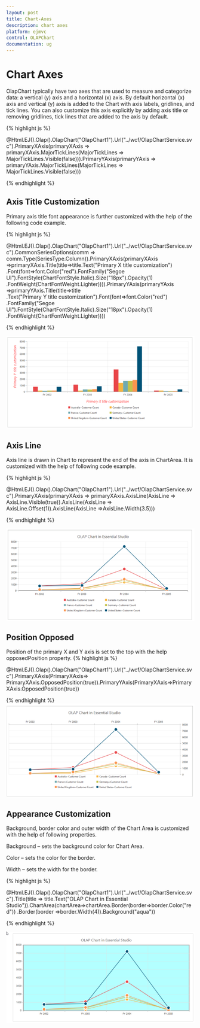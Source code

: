 ```yaml
---
layout: post
title: Chart-Axes
description: chart axes 
platform: ejmvc
control: OLAPChart
documentation: ug
---
```


# Chart Axes 

OlapChart typically have two axes that are used to measure and categorize data: a vertical (y) axis and a horizontal (x) axis. By default horizontal (x) axis and vertical (y) axis is added to the Chart with axis labels, gridlines, and tick lines. You can also customize this axis explicitly by adding axis title or removing gridlines, tick lines that are added to the axis by default.

{% highlight js %}

@Html.EJ().Olap().OlapChart("OlapChart1").Url("../wcf/OlapChartService.svc").PrimaryXAxis(primaryXAxis =>
primaryXAxis.MajorTickLines(MajorTickLines => MajorTickLines.Visible(false))).PrimaryYAxis(primaryYAxis => 
primaryYAxis.MajorTickLines(MajorTickLines => MajorTickLines.Visible(false))) 

{% endhighlight  %}




## Axis Title Customization

Primary axis title font appearance is further customized with the help of the following code example.


{% highlight js %}

@Html.EJ().Olap().OlapChart("OlapChart1").Url("../wcf/OlapChartService.svc").CommonSeriesOptions(comm =>
comm.Type(SeriesType.Column)).PrimaryXAxis(primaryXAxis =>primaryXAxis.Title(title=>title.Text("Primary X title customization")
.Font(font=>font.Color("red").FontFamily("Segoe UI").FontStyle(ChartFontStyle.Italic).Size("18px").Opacity(1)
.FontWeight(ChartFontWeight.Lighter)))).PrimaryYAxis(primaryYAxis =>primaryYAxis.Title(title=>title\
.Text("Primary Y title customization").Font(font=>font.Color("red")
.FontFamily("Segoe UI").FontStyle(ChartFontStyle.Italic).Size("18px").Opacity(1)
.FontWeight(ChartFontWeight.Lighter))))

{% endhighlight %}

![](Chart-Axes_images/Chart-Axes_img1.png)



## Axis Line

Axis line is drawn in Chart to represent the end of the axis in ChartArea. It is customized with the help of following code example.

{% highlight js %}

@Html.EJ().Olap().OlapChart("OlapChart1").Url("../wcf/OlapChartService.svc").PrimaryXAxis(primaryXAxis => 
primaryXAxis.AxisLine(AxisLine => AxisLine.Visible(true)).AxisLine(AxisLine => 
AxisLine.Offset(1)).AxisLine(AxisLine =>AxisLine.Width(3.5)))


{% endhighlight %}


![](Chart-Axes_images/Chart-Axes_img2.png)



## Position Opposed

Position of the primary X and Y axis is set to the top with the help opposedPosition property.
{% highlight js %}

@Html.EJ().Olap().OlapChart("OlapChart1").Url("../wcf/OlapChartService.svc").PrimaryXAxis(PrimaryXAxis=>
PrimaryXAxis.OpposedPosition(true)).PrimaryYAxis(PrimaryXAxis=>PrimaryXAxis.OpposedPosition(true))

{% endhighlight %}
![](Chart-Axes_images/Chart-Axes_img3.png)



## Appearance Customization 

Background, border color and outer width of the Chart Area is customized with the help of following properties.

Background – sets the background color for Chart Area.

Color – sets the color for the border.

Width – sets the width for the border.

{% highlight js %}

@Html.EJ().Olap().OlapChart("OlapChart1").Url("../wcf/OlapChartService.svc").Title(title => 
title.Text("OLAP Chart in Essential Studio")).ChartArea(chartArea=>chartArea.Border(border=>border.Color("red"))
.Border(border =>border.Width(4)).Background("aqua"))

{% endhighlight %}



![](Chart-Axes_images/Chart-Axes_img4.png)



